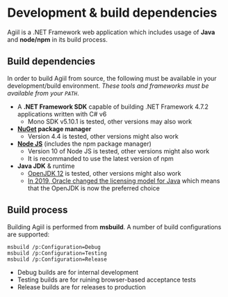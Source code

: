 # Development & build dependencies
Agiil is a .NET Framework web application which includes usage of **Java** and **node/npm** in its build process.

## Build dependencies
In order to build Agiil from source, the following must be available in your development/build environment. *These tools and frameworks must be available from your `PATH`*.

* A **.NET Framework SDK** capable of building .NET Framework 4.7.2 applications written with C# v6
    * Mono SDK v5.10.1 is tested, other versions may also work
* **[NuGet] package manager**
    * Version 4.4 is tested, other versions might also work
* **[Node JS]** (includes the npm package manager)
    * Version 10 of Node JS is tested, other versions might also work
    * It is recommanded to use the latest version of npm
* **Java JDK** & runtime
    * [OpenJDK 12] is tested, other versions might also work
    * [In 2019, Oracle changed the licensing model for Java] which means that the OpenJDK is now the preferred choice
    
[NuGet]: https://www.nuget.org/downloads
[Node JS]: https://nodejs.org/en/download/
[OpenJDK 12]: https://jdk.java.net/
[In 2019, Oracle changed the licensing model for Java]: https://www.oracle.com/technetwork/java/javase/overview/faqs-jsp-136696.html

## Build process
Building Agiil is performed from **msbuild**. A number of build configurations are supported:

```
msbuild /p:Configuration=Debug
msbuild /p:Configuration=Testing
msbuild /p:Configuration=Release
```

* Debug builds are for internal development
* Testing builds are for ruining browser-based acceptance tests
* Release builds are for releases to production
